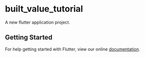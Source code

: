 # built_value_tutorial

A new flutter application project.

## Getting Started

For help getting started with Flutter, view our online
[documentation](https://flutter.io/).
